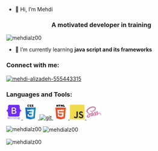 - 👋 Hi, I’m Mehdi
<h3 align="center">A motivated developer in training</h3>

<p align="left"> <img src="https://komarev.com/ghpvc/?username=mehdialz00&label=Profile%20views&color=0e75b6&style=flat" alt="mehdialz00" /> </p>


- 📍 I’m currently learning **java script and its frameworks**

<h3 align="left">Connect with me:</h3>
<p align="left">
<a href="https://linkedin.com/in/mehdi-alizadeh-555443315" target="blank"><img align="center" src="https://raw.githubusercontent.com/rahuldkjain/github-profile-readme-generator/master/src/images/icons/Social/linked-in-alt.svg" alt="mehdi-alizadeh-555443315" height="30" width="40" /></a>
</p>

<h3 align="left">Languages and Tools:</h3>
<p align="left"> <a href="https://getbootstrap.com" target="_blank" rel="noreferrer"> <img src="https://raw.githubusercontent.com/devicons/devicon/master/icons/bootstrap/bootstrap-plain-wordmark.svg" alt="bootstrap" width="40" height="40"/> </a> <a href="https://www.w3schools.com/css/" target="_blank" rel="noreferrer"> <img src="https://raw.githubusercontent.com/devicons/devicon/master/icons/css3/css3-original-wordmark.svg" alt="css3" width="40" height="40"/> </a> <a href="https://git-scm.com/" target="_blank" rel="noreferrer"> <img src="https://www.vectorlogo.zone/logos/git-scm/git-scm-icon.svg" alt="git" width="40" height="40"/> </a> <a href="https://www.w3.org/html/" target="_blank" rel="noreferrer"> <img src="https://raw.githubusercontent.com/devicons/devicon/master/icons/html5/html5-original-wordmark.svg" alt="html5" width="40" height="40"/> </a> <a href="https://developer.mozilla.org/en-US/docs/Web/JavaScript" target="_blank" rel="noreferrer"> <img src="https://raw.githubusercontent.com/devicons/devicon/master/icons/javascript/javascript-original.svg" alt="javascript" width="40" height="40"/> </a> <a href="https://sass-lang.com" target="_blank" rel="noreferrer"> <img src="https://raw.githubusercontent.com/devicons/devicon/master/icons/sass/sass-original.svg" alt="sass" width="40" height="40"/> </a> </p>

<p><img align="left" src="https://github-readme-stats.vercel.app/api/top-langs?username=mehdialz00&show_icons=true&locale=en&layout=compact" alt="mehdialz00" /></p>

<p>&nbsp;<img align="center" src="https://github-readme-stats.vercel.app/api?username=mehdialz00&show_icons=true&locale=en" alt="mehdialz00" /></p>

<p><img align="center" src="https://github-readme-streak-stats.herokuapp.com/?user=mehdialz00&" alt="mehdialz00" /></p>

<!---
mehdialz00/mehdialz00 is a ✨ special ✨ repository because its `README.md` (this file) appears on your GitHub profile.
You can click the Preview link to take a look at your changes.
--->
